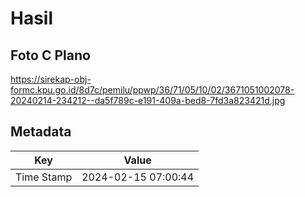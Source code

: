 # Hasil

## Foto C Plano

https://sirekap-obj-formc.kpu.go.id/8d7c/pemilu/ppwp/36/71/05/10/02/3671051002078-20240214-234212--da5f789c-e191-409a-bed8-7fd3a823421d.jpg


## Metadata

| Key        | Value               |
| ---------- | ------------------- |
| Time Stamp | 2024-02-15 07:00:44 |



